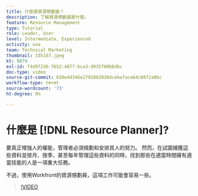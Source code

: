 ```yaml
---
title: 什麼是資源規劃器？
description: 了解資源規劃器是什麼。
feature: Resource Management
type: Tutorial
role: Leader, User
level: Intermediate, Experienced
activity: use
team: Technical Marketing
thumbnail: 335167.jpeg
kt: 8879
exl-id: f4d97236-7652-4877-bca3-d935760b6dbc
doc-type: video
source-git-commit: 650e4d346e1792863930dcebafacab4c88f2a8bc
workflow-type: tm+mt
source-wordcount: '73'
ht-degree: 0%

---
```


# 什麼是 [!DNL Resource Planner]?

要真正增強人的權能，管理者必須規劃和安排其人的努力。 然而，在試圖捕獲這些資料並按月、按季、甚至每年管理這些資料的同時，找到那些在適當時間擁有適當技能的人是一項重大任務。

不過，使用Workfront的資源規劃員，這項工作可能會容易一些。


>[!VIDEO](https://video.tv.adobe.com/v/335167/?quality=12&learn=on)
